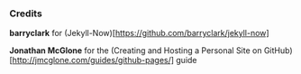 ### Credits

**barryclark** for (Jekyll-Now)[https://github.com/barryclark/jekyll-now]

**Jonathan McGlone** for the (Creating and Hosting a Personal Site on GitHub)[http://jmcglone.com/guides/github-pages/] guide